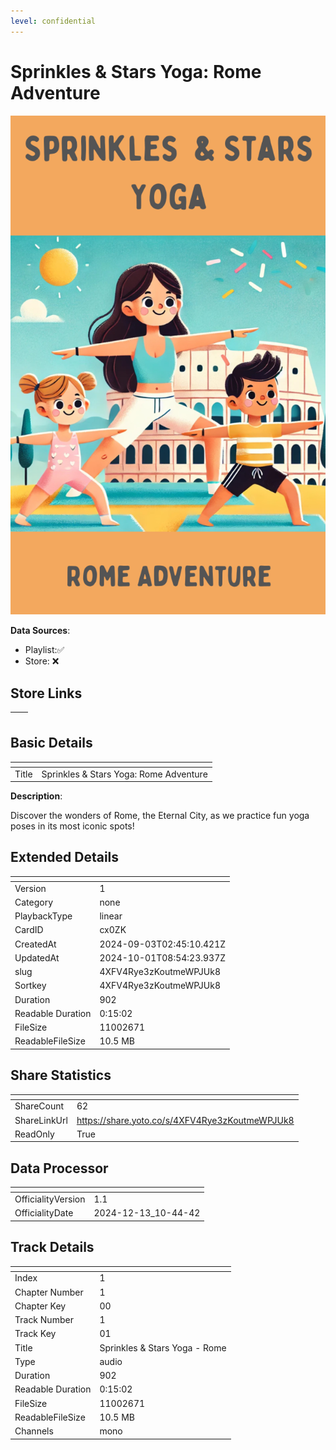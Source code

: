 ```yaml
---
level: confidential
---
```

# Sprinkles & Stars Yoga: Rome Adventure

![card_[cx0ZK].png](../../img/cards/card_[cx0ZK].png)

**Data Sources**: 

- Playlist:✅
- Store: ❌


## Store Links

| <!-- --> | <!-- --> |
| - | - |


## Basic Details

| <!-- --> | <!-- --> |
| - | - |
| Title | Sprinkles & Stars Yoga: Rome Adventure |

**Description**:

Discover the wonders of Rome, the Eternal City, as we practice fun yoga poses in its most iconic spots!


## Extended Details

| <!-- --> | <!-- --> |
| - | - |
| Version | 1 |
| Category | none |
| PlaybackType | linear |
| CardID | cx0ZK |
| CreatedAt | 2024-09-03T02:45:10.421Z |
| UpdatedAt | 2024-10-01T08:54:23.937Z |
| slug | 4XFV4Rye3zKoutmeWPJUk8 |
| Sortkey | 4XFV4Rye3zKoutmeWPJUk8 |
| Duration | 902 |
| Readable Duration | 0:15:02 |
| FileSize | 11002671 |
| ReadableFileSize | 10.5 MB |


## Share Statistics

| <!-- --> | <!-- --> |
| - | - |
| ShareCount | 62 |
| ShareLinkUrl | https://share.yoto.co/s/4XFV4Rye3zKoutmeWPJUk8 |
| ReadOnly | True |


## Data Processor

| <!-- --> | <!-- --> |
| - | - |
| OfficialityVersion | 1.1
| OfficialityDate | 2024-12-13_10-44-42


## Track Details

| <!-- --> | <!-- --> |
| - | - |
| Index | 1 |
| Chapter Number | 1 |
| Chapter Key | 00 |
| Track Number | 1 |
| Track Key | 01 |
| Title | Sprinkles & Stars Yoga - Rome |
| Type | audio |
| Duration | 902 |
| Readable Duration | 0:15:02 |
| FileSize | 11002671 |
| ReadableFileSize | 10.5 MB |
| Channels | mono |

